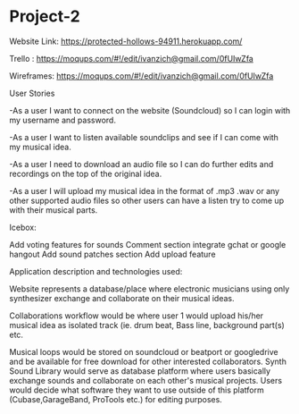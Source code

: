# Project-2

Website Link: https://protected-hollows-94911.herokuapp.com/

Trello : https://moqups.com/#!/edit/ivanzich@gmail.com/0fUIwZfa

Wireframes: https://moqups.com/#!/edit/ivanzich@gmail.com/0fUIwZfa


User Stories

-As a user I want to connect on the website (Soundcloud) so I can login with my username and password.

-As a user I want to listen available soundclips and see if I can come with my musical idea. 

-As a user I need to download an audio file so I can do further edits and recordings on the top of the original idea.

-As a user I will upload my musical idea in the format of .mp3 .wav or any other supported audio files so other users can have a listen try to come up with their musical parts.


Icebox: 

Add voting features for sounds
Comment section
integrate gchat or google hangout
Add sound patches section
Add upload feature


Application description and technologies used:

Website represents a database/place where electronic musicians using only synthesizer exchange and collaborate on their musical ideas.

Collaborations workflow would be where user 1 would upload his/her musical idea as isolated track (ie. drum beat, Bass line, background part(s) etc.

Musical loops would be stored on soundcloud or beatport or googledrive and be available for free download for other interested collaborators. Synth Sound Library would serve as database platform where users basically exchange sounds  and collaborate on each other's musical projects. Users would decide what software they want to use outside of this platform (Cubase,GarageBand, ProTools etc.) for editing purposes.

